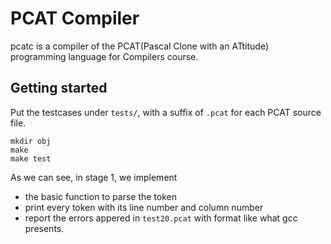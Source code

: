 # PCAT Compiler

pcatc is a compiler of the PCAT(Pascal Clone with an ATtitude) programming language for Compilers course.

## Getting started
Put the testcases under `tests/`, with a suffix of `.pcat` for each PCAT source file.
```
mkdir obj
make
make test
```
As we can see, in stage 1, we implement
- the basic function to parse the token
- print every token with its line number and column number
- report the errors appered in `test20.pcat` with format like what gcc presents.
